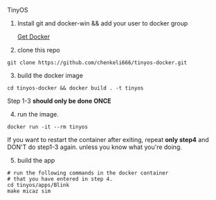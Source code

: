 TinyOS

1. Install git and docker-win && add your user to docker group

    [Get Docker](https://docs.docker.com/get-docker/)

2. clone this repo

```
git clone https://github.com/chenkeli666/tinyos-docker.git
```

3. build the docker image

```
cd tinyos-docker && docker build . -t tinyos
```

Step 1-3 **should only be done ONCE**

4. run the image.

```
docker run -it --rm tinyos
```

If you want to restart the container after exiting, repeat 
**only step4** and DON'T do step1-3 again. unless you know 
what you're doing.

5. build the app

```
# run the following commands in the docker container
# that you have entered in step 4.
cd tinyos/apps/Blink
make micaz sim
```
